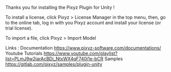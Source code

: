 Thanks you for installing the Pixyz Plugin for Unity !

To install a license, click Pixyz > License Manager in the top menu, then, go to the online tab, log in with you Pixyz account and install your license (or trial license).

To import a file, click Pixyz > Import Model

Links :
Documentation https://www.pixyz-software.com/documentations/
Youtube Tutorials https://www.youtube.com/playlist?list=PLmJ9w2jarAcBDi_NtxWX4qF740j1e-bCR
Samples https://gitlab.com/pixyz/samples/plugin-unity